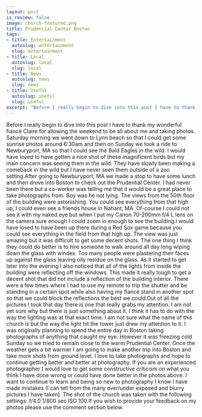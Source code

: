 ```yaml
--- 
layout: post
is_review: false
image: church-featured.png
title: Prudential Center Boston
tags: 
- title: Entertainment
  autoslug: entertainment
  slug: entertainment
- title: Local
  autoslug: local
  slug: local
- title: News
  autoslug: news
  slug: news
- title: Useful
  autoslug: useful
  slug: useful
excerpt: "Before I really begin to dive into this post I have to thank my wonderful fianc\xC3\xA9 Claire for allowing the weekend to be all about me and taking photos.  Saturday morning we went down to Lynn beach so that I could get some sunrise photos around 6:30am and then on Sunday we took a ride to Newburyport, MA so that I could see the Bald Eagles in the wild.  I would have loved to have gotten a nice shot of these magnificent birds but my main concern was seeing them in the wild.  They have slowly been making a comeback in the wild but I have never seen them outside of a zoo setting."
---
```

Before I really begin to dive into this post I have to thank my wonderful fiancé Claire for allowing the weekend to be all about me and taking photos.  Saturday morning we went down to Lynn beach so that I could get some sunrise photos around 6:30am and then on Sunday we took a ride to Newburyport, MA so that I could see the Bald Eagles in the wild.  I would have loved to have gotten a nice shot of these magnificent birds but my main concern was seeing them in the wild.  They have slowly been making a comeback in the wild but I have never seen them outside of a zoo setting.<!--more-->After going to Newburyport, MA we made a stop to have some lunch and then drove into Boston to check out the Prudential Center.  I had never been there but a co-worker was telling me that it would be a great place to take photographs from.  Boy was he not lying.  The views from the 50th floor of the building were astonishing.  You could see everything from that high up, I could even see a friends house in Nahant, MA.  Of-course I could not see it with my naked eye but when I put my Canon 70-200mm f/4 L lens on the camera sure enough I could zoom in enough to see the building.I would have loved to have been up there during a Red Sox game because you could see everything in the field from that high up.  The view was just amazing but it was difficult to get some decent shots.  The one thing I think they could do better is to hire someone to walk around all day long wiping down the glass with windex.  Too many people were plastering their faces up against the glass leaving oily residue on the glass.  As it started to get later into the evening I also noticed that all of the lights from inside the building were reflecting off the windows.  This made it really tough to get a decent shot that did not include a reflection of the building interior.  There were a few times where I had to use my remote to trip the shutter and be standing in a certain spot while also having my fiancé stand in another spot so that we could block the reflections the best we could.Out of all the pictures I took that day there is one that really grabs my attention.  I am not yet sure why but there is just something about it.  I think it has to do with the way the lighting was at that exact time.  I am not sure what the name of this church is but the way the light hit the tower just drew my attention to it.  I was originally planning to spend the entire day in Boston taking photographs of anything that caught my eye.  However it was freezing cold Sunday so we tried to remain close to the warm Prudential Center.  Once the weather gets a bit warmer I am going to make another trip into Boston and take more shots from ground level.  I love to take photographs and hope to continue getting better and better at photography.  If you are an experienced photographer I would love to get some constructive criticism on what you think I have done wrong or could have done better in the photos above.  I want to continue to learn and being so new to photography I know I have made mistakes (I can tell from the many over/under exposed and blurry pictures I have taken).  The shot of the church was taken with the following settings: f/4.0 1/800 sec ISO 100.If you wish to provide your feedback on my photos please use the comment section below. 
